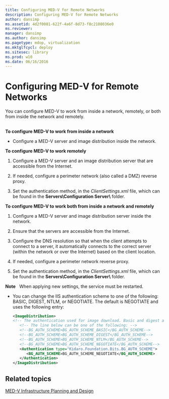 ```yaml
---
title: Configuring MED-V for Remote Networks
description: Configuring MED-V for Remote Networks
author: dansimp
ms.assetid: 4d2f0081-622f-4a6f-8d73-f8c2108036e0
ms.reviewer: 
manager: dansimp
ms.author: dansimp
ms.pagetype: mdop, virtualization
ms.mktglfcycl: deploy
ms.sitesec: library
ms.prod: w10
ms.date: 06/16/2016
---
```



# Configuring MED-V for Remote Networks


You can configure MED-V to work from inside a network, remotely, or both from inside the network and remotely.

## <a href="" id="bkmk-howtoconfiguremedvtoworkfrominsideanetworkorremotely"></a>


**To configure MED-V to work from inside a network**

-   Configure a MED-V server and image distribution inside the network.

**To configure MED-V to work remotely**

1.  Configure a MED-V server and an image distribution server that are accessible from the Internet.

2.  If needed, configure a perimeter network (also called a DMZ) reverse proxy.

3.  Set the authentication method, in the *ClientSettings.xml* file, which can be found in the **Servers\\Configuration Server\\** folder.

**To configure MED-V to work both from inside a network and remotely**

1.  Configure a MED-V server and image distribution server inside the network.

2.  Ensure that the servers are accessible from the Internet.

3.  Configure the DNS resolution so that when the client attempts to connect to a server, it automatically connects to the correct server (within the network or over the Internet) based on the client location.

4.  If needed, configure a perimeter network reverse proxy.

5.  Set the authentication method, in the *ClientSettings.xml* file, which can be found in the **Servers\\Configuration Server\\** folder.

**Note**  
When applying new settings, the service must be restarted.

 

-   You can change the IIS authentication scheme to one of the following: BASIC, DIGEST, NTLM, or NEGOTIATE. The default is NEGOTIATE and uses the following entry:

    ```xml
    <ImageDistribution>
    <!-- The authentication used for image download. Basic and digest authentication should be used only under SSL.-->
       <!-- The line below can be one of the following: -->
       <!--BG_AUTH_SCHEME>BG_AUTH_SCHEME_BASIC</BG_AUTH_SCHEME-->
       <!--BG_AUTH_SCHEME>BG_AUTH_SCHEME_DIGEST</BG_AUTH_SCHEME-->
       <!--BG_AUTH_SCHEME>BG_AUTH_SCHEME_NTLM</BG_AUTH_SCHEME-->
       <!--BG_AUTH_SCHEME>BG_AUTH_SCHEME_NEGOTIATE</BG_AUTH_SCHEME-->
       <Authentication type="Kidaro.Foundation.Bits.BG_AUTH_SCHEME">
          <BG_AUTH_SCHEME>BG_AUTH_SCHEME_NEGOTIATE</BG_AUTH_SCHEME>
       </Authentication>
    </ImageDistribution>
    ```

## Related topics


[MED-V Infrastructure Planning and Design](med-v-infrastructure-planning-and-design.md)

 

 





